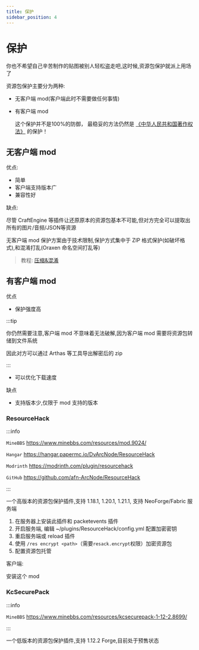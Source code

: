 ```yaml
---
title: 保护
sidebar_position: 4
---
```


# 保护

你也不希望自己辛苦制作的贴图被别人轻松盗走吧,这时候,资源包保护就派上用场了

资源包保护主要分为两种:

* 无客户端 mod(客户端此时不需要做任何事情)
* 有客户端 mod

  这个保护并不是100%的防御，
  最稳妥的方法仍然是 [《中华人民共和国著作权法》](https://www.gov.cn/guoqing/2021-10/29/content_5647633.htm) 的保护！


## 无客户端 mod

优点:

* 简单
* 客户端支持版本广
* 兼容性好

缺点:

尽管 CraftEngine 等插件让还原原本的资源包基本不可能,但对方完全可以提取出所有的图片/音频/JSON等资源

无客户端 mod 保护方案由于技术限制,保护方式集中于 ZIP 格式保护(如破坏格式),和混淆打乱(Oraxen 命名空间打乱等)

> 教程: [压缩&混淆](compress.md)

## 有客户端 mod

优点
* 保护强度高

:::tip

你仍然需要注意,客户端 mod 不意味着无法破解,因为客户端 mod 需要将资源包转储到文件系统

因此对方可以通过 Arthas 等工具导出解密后的 zip

:::

* 可以优化下载速度

缺点
* 支持版本少,仅限于 mod 支持的版本

### ResourceHack

:::info

`MineBBS` https://www.minebbs.com/resources/mod.9024/

`Hangar` https://hangar.papermc.io/DvArcNode/ResourceHack

`Modrinth` https://modrinth.com/plugin/resourcehack

`GitHub` https://github.com/afn-ArcNode/ResourceHack

:::

一个高版本的资源包保护插件,支持 1.18.1, 1.20.1, 1.21.1, 支持 NeoForge/Fabric 服务端

1. 在服务器上安装此插件和 packetevents 插件
2. 开启服务端, 编辑 ~/plugins/ResourceHack/config.yml 配置加密密钥
3. 重启服务端或 reload 插件
4. 使用 `/res encrypt <path>`（需要`resack.encrypt`权限）加密资源包
5. 配置资源包托管

客户端:

安装这个 mod

### KcSecurePack

:::info

`MineBBS` https://www.minebbs.com/resources/kcsecurepack-1-12-2.8699/

:::

一个低版本的资源包保护插件,支持 1.12.2 Forge,目前处于预售状态